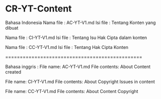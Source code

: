 # CR-YT-Content

Bahasa Indonesia
Nama file : AC-YT-V1.md
Isi file : Tentang Konten yang dibuat

Nama file : CI-YT-V1.md
Isi file : Tentang Isu Hak Cipta dalam konten

Nama file : CC-YT-V1.md
Isi file : Tentang Hak Cipta Konten

===============================================

Bahasa inggris :
File name: AC-YT-V1.md
File contents: About Content created

File name: CI-YT-V1.md
File contents: About Copyright Issues in content

File name: CC-YT-V1.md
File contents: About Content Copyright
